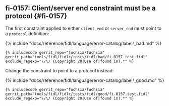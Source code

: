 ## fi-0157: Client/server end constraint must be a protocol {#fi-0157}

The first constraint applied to either `client_end` or `server_end` must point
to a `protocol` definition:

{% include "docs/reference/fidl/language/error-catalog/label/_bad.md" %}

```fidl
{% includecode gerrit_repo="fuchsia/fuchsia" gerrit_path="tools/fidl/fidlc/tests/fidl/bad/fi-0157.test.fidl" exclude_regexp="\/\/ (Copyright 20|Use of|found in).*" %}
```

Change the constraint to point to a protocol instead:

{% include "docs/reference/fidl/language/error-catalog/label/_good.md" %}

```fidl
{% includecode gerrit_repo="fuchsia/fuchsia" gerrit_path="tools/fidl/fidlc/tests/fidl/good/fi-0157.test.fidl" exclude_regexp="\/\/ (Copyright 20|Use of|found in).*" %}
```
